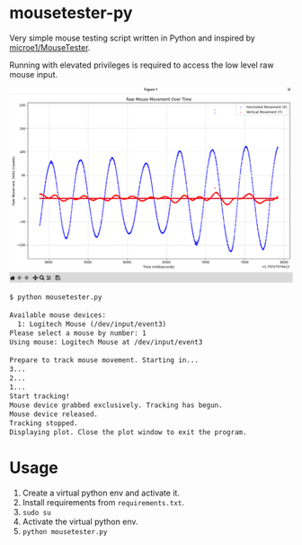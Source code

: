 # mousetester-py

Very simple mouse testing script written in Python and inspired by [microe1/MouseTester](https://github.com/microe1/MouseTester).

Running with elevated privileges is required to access the low level raw mouse input.

![Screenshot of the application's graph plot](screenshots/screenshot1.png "Application Dashboard")

```
$ python mousetester.py

Available mouse devices:
  1: Logitech Mouse (/dev/input/event3)
Please select a mouse by number: 1
Using mouse: Logitech Mouse at /dev/input/event3

Prepare to track mouse movement. Starting in...
3...
2...
1...
Start tracking!
Mouse device grabbed exclusively. Tracking has begun.
Mouse device released.
Tracking stopped.
Displaying plot. Close the plot window to exit the program.
```

# Usage

1. Create a virtual python env and activate it.
2. Install requirements from `requirements.txt`.
3. `sudo su`
4. Activate the virtual python env.
5. `python mousetester.py`
